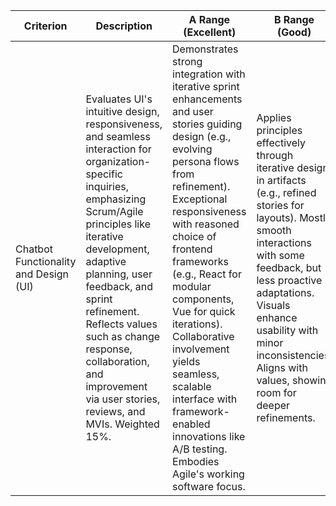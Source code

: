 | Criterion | Description | A Range (Excellent) | B Range (Good) | C Range (Satisfactory) | D or Below (Poor) |
|-----------|-------------|---------------------|---------------|-------------------------|-------------------|
| Chatbot Functionality and Design (UI) | Evaluates UI's intuitive design, responsiveness, and seamless interaction for organization-specific inquiries, emphasizing Scrum/Agile principles like iterative development, adaptive planning, user feedback, and sprint refinement. Reflects values such as change response, collaboration, and improvement via user stories, reviews, and MVIs. Weighted 15%. | Demonstrates strong integration with iterative sprint enhancements and user stories guiding design (e.g., evolving persona flows from refinement). Exceptional responsiveness with reasoned choice of frontend frameworks (e.g., React for modular components, Vue for quick iterations). Collaborative involvement yields seamless, scalable interface with framework-enabled innovations like A/B testing. Embodies Agile's working software focus. | Applies principles effectively through iterative design in artifacts (e.g., refined stories for layouts). Mostly smooth interactions with some feedback, but less proactive adaptations. Visuals enhance usability with minor inconsistencies. Aligns with values, showing room for deeper refinements. | Includes basic elements like initial stories and iterations, but lacks depth in planning/feedback. Adequate interactions with functional visuals, yet limitations indicate superficial application. Meets minimums but misses evolutionary opportunities. | Lacks adherence, with disjointed design missing iterations/feedback. Fails effective interactions, poor visuals, minimal collaboration. Major issues indicate rigid approach opposing Agile values.